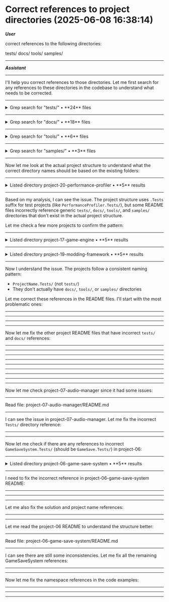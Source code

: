 <!-- Generated by SpecStory -->

# Correct references to project directories (2025-06-08 16:38:14)

_**User**_

correct references to the following directories:

tests/
docs/
tools/
samples/     

---

_**Assistant**_



---

I'll help you correct references to those directories. Let me first search for any references to these directories in the codebase to understand what needs to be corrected.

---

<details>
            <summary>Grep search for "tests/" • **24** files</summary>
        
| File | Line | Match |
|------|------|-------|
| `file:///c%3A/dev/MoshpitGames/dotnet-bytesize/README.md` | L41 | `├── ProjectName.Tests/           # Unit tests (MSTest)` |
| `file:///c%3A/dev/MoshpitGames/dotnet-bytesize/project-20-performance-profiler/README.md` | L41 | `└── PerformanceProfiler.Tests/   # Unit tests` |
| `file:///c%3A/dev/MoshpitGames/dotnet-bytesize/project-20-performance-profiler/README.md` | L50 | `├── tests/                           # Profiler testing` |
| `file:///c%3A/dev/MoshpitGames/dotnet-bytesize/project-19-modding-framework/README.md` | L41 | `└── ModdingFramework.Tests/      # Unit tests` |
| `file:///c%3A/dev/MoshpitGames/dotnet-bytesize/project-19-modding-framework/README.md` | L49 | `├── tests/                           # Framework testing` |
| `file:///c%3A/dev/MoshpitGames/dotnet-bytesize/project-18-multiplayer-system/README.md` | L214 | `dotnet sln add MultiplayerSystem.Tests/MultiplayerSystem.Tests.csproj` |
| `file:///c%3A/dev/MoshpitGames/dotnet-bytesize/project-18-multiplayer-system/README.md` | L219 | `dotnet add MultiplayerSystem.Tests/MultiplayerSystem.Tests.csproj reference MultiplayerSystem.Core/MultiplayerSystem.Core.csproj` |
| `file:///c%3A/dev/MoshpitGames/dotnet-bytesize/project-17-game-engine/README.md` | L41 | `└── GameEngine.Tests/            # Unit tests` |
| `file:///c%3A/dev/MoshpitGames/dotnet-bytesize/project-17-game-engine/README.md` | L50 | `├── tests/                       # Comprehensive test suite` |
| `file:///c%3A/dev/MoshpitGames/dotnet-bytesize/project-17-game-engine/README.md` | L144 | `dotnet add GameEngine.Tests/GameEngine.Tests.csproj reference GameEngine.Core/GameEngine.Core.csproj` |
| `file:///c%3A/dev/MoshpitGames/dotnet-bytesize/project-16-native-wrapper/README.md` | L41 | `└── NativeWrapper.Tests/         # Unit tests` |
| `file:///c%3A/dev/MoshpitGames/dotnet-bytesize/project-16-native-wrapper/README.md` | L42 | `├── tests/                       # Unit tests` |
| `file:///c%3A/dev/MoshpitGames/dotnet-bytesize/project-16-native-wrapper/README.md` | L100 | `dotnet sln add NativeWrapper.Tests/NativeWrapper.Tests.csproj` |
| `file:///c%3A/dev/MoshpitGames/dotnet-bytesize/project-16-native-wrapper/README.md` | L104 | `dotnet add NativeWrapper.Tests/NativeWrapper.Tests.csproj reference NativeWrapper.Core/NativeWrapper.Core.csproj` |
| `file:///c%3A/dev/MoshpitGames/dotnet-bytesize/project-16-native-wrapper/README.md` | L622 | `dotnet sln add NativeWrapper.Tests/NativeWrapper.Tests.csproj` |
| `file:///c%3A/dev/MoshpitGames/dotnet-bytesize/project-16-native-wrapper/README.md` | L626 | `dotnet add NativeWrapper.Tests/NativeWrapper.Tests.csproj reference NativeWrapper.Core/NativeWrapper.Core.csproj` |
| `file:///c%3A/dev/MoshpitGames/dotnet-bytesize/project-15-game-buffer/README.md` | L41 | `└── GameBuffer.Tests/            # Unit tests` |
| `file:///c%3A/dev/MoshpitGames/dotnet-bytesize/project-15-game-buffer/README.md` | L42 | `├── tests/                       # Unit tests` |
| `file:///c%3A/dev/MoshpitGames/dotnet-bytesize/project-15-game-buffer/README.md` | L99 | `dotnet sln add GameBuffer.Tests/GameBuffer.Tests.csproj` |
| `file:///c%3A/dev/MoshpitGames/dotnet-bytesize/project-15-game-buffer/README.md` | L103 | `dotnet add GameBuffer.Tests/GameBuffer.Tests.csproj reference GameBuffer.Core/GameBuffer.Core.csproj` |
| `file:///c%3A/dev/MoshpitGames/dotnet-bytesize/project-14-dynamic-query-builder/README.md` | L41 | `└── QueryBuilder.Tests/          # Unit tests` |
| `file:///c%3A/dev/MoshpitGames/dotnet-bytesize/project-14-dynamic-query-builder/README.md` | L42 | `├── tests/                              # Unit tests` |
| `file:///c%3A/dev/MoshpitGames/dotnet-bytesize/project-14-dynamic-query-builder/README.md` | L167 | `dotnet sln add QueryBuilder.Tests/QueryBuilder.Tests.csproj` |
| `file:///c%3A/dev/MoshpitGames/dotnet-bytesize/project-14-dynamic-query-builder/README.md` | L170 | `dotnet add QueryBuilder.Tests/QueryBuilder.Tests.csproj reference QueryBuilder.Core/QueryBuilder.Core.csproj` |
| `file:///c%3A/dev/MoshpitGames/dotnet-bytesize/project-13-configuration-system/README.md` | L41 | `└── ConfigurationSystem.Tests/   # Unit tests` |
| `file:///c%3A/dev/MoshpitGames/dotnet-bytesize/project-13-configuration-system/README.md` | L42 | `├── tests/                          # Unit tests` |
| `file:///c%3A/dev/MoshpitGames/dotnet-bytesize/project-13-configuration-system/README.md` | L171 | `dotnet sln add ConfigurationSystem.Tests/ConfigurationSystem.Tests.csproj` |
| `file:///c%3A/dev/MoshpitGames/dotnet-bytesize/project-13-configuration-system/README.md` | L175 | `dotnet add ConfigurationSystem.Tests/ConfigurationSystem.Tests.csproj reference ConfigurationSystem.Core/ConfigurationSystem.Core.csproj` |
| `file:///c%3A/dev/MoshpitGames/dotnet-bytesize/project-13-configuration-system/README.md` | L571 | `dotnet sln add ConfigurationSystem.Tests/ConfigurationSystem.Tests.csproj` |
| `file:///c%3A/dev/MoshpitGames/dotnet-bytesize/project-13-configuration-system/README.md` | L574 | `dotnet add ConfigurationSystem.Tests/ConfigurationSystem.Tests.csproj reference ConfigurationSystem.Core/ConfigurationSystem.Core.csproj` |
| `file:///c%3A/dev/MoshpitGames/dotnet-bytesize/project-12-asset-manager/README.md` | L41 | `└── AssetManager.Tests/          # Unit tests` |
| `file:///c%3A/dev/MoshpitGames/dotnet-bytesize/project-12-asset-manager/README.md` | L42 | `├── tests/                       # Unit tests` |
| `file:///c%3A/dev/MoshpitGames/dotnet-bytesize/project-12-asset-manager/README.md` | L136 | `dotnet sln add AssetManager.Tests/AssetManager.Tests.csproj` |
| `file:///c%3A/dev/MoshpitGames/dotnet-bytesize/project-12-asset-manager/README.md` | L140 | `dotnet add AssetManager.Tests/AssetManager.Tests.csproj reference AssetManager.Core/AssetManager.Core.csproj` |
| `file:///c%3A/dev/MoshpitGames/dotnet-bytesize/project-11-input-manager/README.md` | L41 | `└── InputManager.Tests/          # Unit tests` |
| `file:///c%3A/dev/MoshpitGames/dotnet-bytesize/project-11-input-manager/README.md` | L42 | `├── tests/                       # Unit tests` |
| `file:///c%3A/dev/MoshpitGames/dotnet-bytesize/project-11-input-manager/README.md` | L138 | `dotnet sln add InputManager.Tests/InputManager.Tests.csproj` |
| `file:///c%3A/dev/MoshpitGames/dotnet-bytesize/project-11-input-manager/README.md` | L142 | `dotnet add InputManager.Tests/InputManager.Tests.csproj reference InputManager.Core/InputManager.Core.csproj` |
| `file:///c%3A/dev/MoshpitGames/dotnet-bytesize/project-10-dungeon-generator/README.md` | L41 | `└── DungeonGenerator.Tests/      # Unit tests` |
| `file:///c%3A/dev/MoshpitGames/dotnet-bytesize/project-10-dungeon-generator/README.md` | L42 | `├── tests/                          # Unit tests` |
| `file:///c%3A/dev/MoshpitGames/dotnet-bytesize/project-10-dungeon-generator/README.md` | L122 | `dotnet sln add DungeonGenerator.Tests/DungeonGenerator.Tests.csproj` |
| `file:///c%3A/dev/MoshpitGames/dotnet-bytesize/project-10-dungeon-generator/README.md` | L126 | `dotnet add DungeonGenerator.Tests/DungeonGenerator.Tests.csproj reference DungeonGenerator.Core/DungeonGenerator.Core.csproj` |
| `file:///c%3A/dev/MoshpitGames/dotnet-bytesize/project-09-plugin-system/README.md` | L41 | `└── PluginSystem.Tests/          # Unit tests` |
| `file:///c%3A/dev/MoshpitGames/dotnet-bytesize/project-09-plugin-system/README.md` | L42 | `├── tests/                       # Unit tests` |
| `file:///c%3A/dev/MoshpitGames/dotnet-bytesize/project-09-plugin-system/README.md` | L92 | `dotnet sln add PluginSystem.Tests/PluginSystem.Tests.csproj` |
| `file:///c%3A/dev/MoshpitGames/dotnet-bytesize/project-09-plugin-system/README.md` | L97 | `dotnet add PluginSystem.Tests/PluginSystem.Tests.csproj reference PluginSystem.Core/PluginSystem.Core.csproj` |
| `file:///c%3A/dev/MoshpitGames/dotnet-bytesize/project-08-object-pool/README.md` | L41 | `└── ObjectPool.Tests/           # Unit tests` |
| `file:///c%3A/dev/MoshpitGames/dotnet-bytesize/project-08-object-pool/README.md` | L73 | `- `ObjectPool.Tests/` - Unit test project with MSTest framework` |
| `file:///c%3A/dev/MoshpitGames/dotnet-bytesize/project-08-object-pool/README.md` | L101 | `dotnet sln add ObjectPool.Tests/ObjectPool.Tests.csproj` |
| `file:///c%3A/dev/MoshpitGames/dotnet-bytesize/project-08-object-pool/README.md` | L105 | `dotnet add ObjectPool.Tests/ObjectPool.Tests.csproj reference ObjectPool.Core/ObjectPool.Core.csproj` |
| `file:///c%3A/dev/MoshpitGames/dotnet-bytesize/project-07-audio-manager/README.md` | L28 | `└── AudioManager.Tests/                 # Unit tests` |
| `file:///c%3A/dev/MoshpitGames/dotnet-bytesize/project-07-audio-manager/README.md` | L30 | `└── Tests/                          # TODO: Implement test classes` |
| `file:///c%3A/dev/MoshpitGames/dotnet-bytesize/project-07-audio-manager/README.md` | L56 | `└── AudioManager.Tests/          # Unit tests` |
| `file:///c%3A/dev/MoshpitGames/dotnet-bytesize/project-07-audio-manager/README.md` | L101 | `dotnet sln add AudioManager.Tests/AudioManager.Tests.csproj` |
| `file:///c%3A/dev/MoshpitGames/dotnet-bytesize/project-07-audio-manager/README.md` | L105 | `dotnet add AudioManager.Tests/AudioManager.Tests.csproj reference AudioManager.Core/AudioManager.Core.csproj` |
| `file:///c%3A/dev/MoshpitGames/dotnet-bytesize/project-06-game-save-system/README.md` | L106 | `dotnet sln add GameSaveSystem.Tests/GameSaveSystem.Tests.csproj` |
| `file:///c%3A/dev/MoshpitGames/dotnet-bytesize/project-06-game-save-system/README.md` | L110 | `dotnet add GameSaveSystem.Tests/GameSaveSystem.Tests.csproj reference GameSaveSystem.Core/GameSaveSystem.Core.csproj` |
| `file:///c%3A/dev/MoshpitGames/dotnet-bytesize/project-05-statistics-analyzer/README.md` | L97 | `dotnet sln add GameStatistics.Tests/GameStatistics.Tests.csproj` |
| `file:///c%3A/dev/MoshpitGames/dotnet-bytesize/project-05-statistics-analyzer/README.md` | L101 | `dotnet add GameStatistics.Tests/GameStatistics.Tests.csproj reference GameStatistics.Core/GameStatistics.Core.csproj` |
| `file:///c%3A/dev/MoshpitGames/dotnet-bytesize/project-04-state-machine/README.md` | L100 | `dotnet sln add StateMachine.Tests/StateMachine.Tests.csproj` |
| `file:///c%3A/dev/MoshpitGames/dotnet-bytesize/project-04-state-machine/README.md` | L104 | `dotnet add StateMachine.Tests/StateMachine.Tests.csproj reference StateMachine.Core/StateMachine.Core.csproj` |
| `file:///c%3A/dev/MoshpitGames/dotnet-bytesize/project-03-string-utilities/README.md` | L86 | `dotnet sln add StringUtilities.Tests/StringUtilities.Tests.csproj` |
| `file:///c%3A/dev/MoshpitGames/dotnet-bytesize/project-03-string-utilities/README.md` | L90 | `dotnet add StringUtilities.Tests/StringUtilities.Tests.csproj reference StringUtilities.Core/StringUtilities.Core.csproj` |
| `file:///c%3A/dev/MoshpitGames/dotnet-bytesize/project-02-card-deck/README.md` | L70 | `- `CardDeck.Tests/` - Unit test project with MSTest framework` |
| `file:///c%3A/dev/MoshpitGames/dotnet-bytesize/project-02-card-deck/README.md` | L98 | `dotnet sln add CardDeck.Tests/CardDeck.Tests.csproj` |
| `file:///c%3A/dev/MoshpitGames/dotnet-bytesize/project-02-card-deck/README.md` | L102 | `dotnet add CardDeck.Tests/CardDeck.Tests.csproj reference CardDeck.Core/CardDeck.Core.csproj` |
| `file:///c%3A/dev/MoshpitGames/dotnet-bytesize/project-01-dice-roller/README.md` | L84 | `dotnet sln add DiceRoller.Tests/DiceRoller.Tests.csproj` |
| `file:///c%3A/dev/MoshpitGames/dotnet-bytesize/project-01-dice-roller/README.md` | L88 | `dotnet add DiceRoller.Tests/DiceRoller.Tests.csproj reference DiceRoller.Core/DiceRoller.Core.csproj` |
| `file:///c%3A/dev/MoshpitGames/dotnet-bytesize/microsoft-design-guidelines.md` | L527 | `├── MyLibrary.Tests/          # Unit tests` |
| `file:///c%3A/dev/MoshpitGames/dotnet-bytesize/curriculum-details.md` | L13 | `- **Unit test project** (`ProjectName.Tests/`) - Comprehensive test coverage` |
| `file:///c%3A/dev/MoshpitGames/dotnet-bytesize/curriculum-details.md` | L28 | `├── ProjectName.Tests/           # Unit tests (MSTest framework)` |
| `file:///c%3A/dev/MoshpitGames/dotnet-bytesize/curriculum-details.md` | L60 | `└── DiceRoller.Tests/` |
| `file:///c%3A/dev/MoshpitGames/dotnet-bytesize/.specstory/history/2025-06-08_04-12-continue-making-project-pages.md` | L213 | `- **tests/** - Unit tests (when applicable)` |
| `file:///c%3A/dev/MoshpitGames/dotnet-bytesize/.specstory/history/2025-06-08_04-12-continue-making-project-pages.md` | L331 | `⟪ 120 characters skipped ⟫ure with README.md files, src/ folders, tests/ folders, and docs/ folders. Let me create the missing structure for each project.` |
| `file:///c%3A/dev/MoshpitGames/dotnet-bytesize/.specstory/history/2025-06-08_04-12-continue-making-project-pages.md` | L376 | `+ ├── tests/                       # Unit tests` |
| `file:///c%3A/dev/MoshpitGames/dotnet-bytesize/.specstory/history/2025-06-08_04-12-continue-making-project-pages.md` | L456 | `+ ├── tests/                       # Unit tests` |
| `file:///c%3A/dev/MoshpitGames/dotnet-bytesize/.specstory/history/2025-06-08_04-12-continue-making-project-pages.md` | L545 | `+ ├── tests/                            # Unit tests` |
| `file:///c%3A/dev/MoshpitGames/dotnet-bytesize/.specstory/history/2025-06-08_04-12-continue-making-project-pages.md` | L645 | `+ ├── tests/                         # Unit tests` |
| `file:///c%3A/dev/MoshpitGames/dotnet-bytesize/.specstory/history/2025-06-08_04-12-continue-making-project-pages.md` | L764 | `+ ├── tests/                              # Unit tests` |
| `file:///c%3A/dev/MoshpitGames/dotnet-bytesize/.specstory/history/2025-06-08_04-12-continue-making-project-pages.md` | L876 | `- `tests/` - Unit tests directory` |
| `file:///c%3A/dev/MoshpitGames/dotnet-bytesize/.specstory/history/2025-06-08_04-12-continue-making-project-pages.md` | L964 | `+ ├── tests/                           # Unit tests` |
| `file:///c%3A/dev/MoshpitGames/dotnet-bytesize/.specstory/history/2025-06-08_04-12-continue-making-project-pages.md` | L1549 | `+ ├── tests/                       # Unit tests` |
| `file:///c%3A/dev/MoshpitGames/dotnet-bytesize/.specstory/history/2025-06-08_04-12-continue-making-project-pages.md` | L1675 | `+ ├── tests/                      # Unit tests` |
| `file:///c%3A/dev/MoshpitGames/dotnet-bytesize/.specstory/history/2025-06-08_04-12-continue-making-project-pages.md` | L1832 | `+ ├── tests/                       # Unit tests` |
| `file:///c%3A/dev/MoshpitGames/dotnet-bytesize/.specstory/history/2025-06-08_04-12-continue-making-project-pages.md` | L1955 | `+ ├── tests/                          # Unit tests` |
| `file:///c%3A/dev/MoshpitGames/dotnet-bytesize/.specstory/history/2025-06-08_04-12-continue-making-project-pages.md` | L2100 | `+ ├── tests/                       # Unit tests` |
| `file:///c%3A/dev/MoshpitGames/dotnet-bytesize/.specstory/history/2025-06-08_04-12-continue-making-project-pages.md` | L2251 | `+ ├── tests/                       # Unit tests` |
| `file:///c%3A/dev/MoshpitGames/dotnet-bytesize/.specstory/history/2025-06-08_04-12-continue-making-project-pages.md` | L2397 | `- ✅ **tests/** - Unit tests directory` |
| `file:///c%3A/dev/MoshpitGames/dotnet-bytesize/.specstory/history/2025-06-08_04-12-continue-making-project-pages.md` | L2498 | `+ ├── tests/                          # Unit tests` |
| `file:///c%3A/dev/MoshpitGames/dotnet-bytesize/.specstory/history/2025-06-08_04-12-continue-making-project-pages.md` | L2650 | `+ ├── tests/                              # Unit tests` |
| `file:///c%3A/dev/MoshpitGames/dotnet-bytesize/.specstory/history/2025-06-08_04-12-continue-making-project-pages.md` | L2810 | `+ ├── tests/                       # Unit tests` |
| `file:///c%3A/dev/MoshpitGames/dotnet-bytesize/.specstory/history/2025-06-08_04-12-continue-making-project-pages.md` | L3000 | `+ ├── tests/                       # Unit tests` |
| `file:///c%3A/dev/MoshpitGames/dotnet-bytesize/.specstory/history/2025-06-08_04-12-continue-making-project-pages.md` | L3267 | `+ ├── tests/                       # Comprehensive test suite` |
| `file:///c%3A/dev/MoshpitGames/dotnet-bytesize/.specstory/history/2025-06-08_04-12-continue-making-project-pages.md` | L3550 | `+ ├── tests/                           # Framework testing` |
| `file:///c%3A/dev/MoshpitGames/dotnet-bytesize/.specstory/history/2025-06-08_04-12-continue-making-project-pages.md` | L3931 | `+ ├── tests/                           # Profiler testing` |
| `file:///c%3A/dev/MoshpitGames/dotnet-bytesize/.specstory/history/2025-06-08_04-12-continue-making-project-pages.md` | L4390 | `- ✅ **Directory structure** - `src/`, `tests/`, and `docs/` folders` |
| `file:///c%3A/dev/MoshpitGames/dotnet-bytesize/.specstory/history/2025-06-08_04-12-continue-making-project-pages.md` | L4461 | `├── tests/                       # Unit tests` |
| `file:///c%3A/dev/MoshpitGames/dotnet-bytesize/.specstory/history/2025-06-08_04-12-continue-making-project-pages.md` | L4486 | `+ dotnet sln add DiceRoller.Tests/DiceRoller.Tests.csproj` |
| `file:///c%3A/dev/MoshpitGames/dotnet-bytesize/.specstory/history/2025-06-08_04-12-continue-making-project-pages.md` | L4490 | `+ dotnet add DiceRoller.Tests/DiceRoller.Tests.csproj reference DiceRoller.Core/DiceRoller.Core.csproj` |
| `file:///c%3A/dev/MoshpitGames/dotnet-bytesize/.specstory/history/2025-06-08_04-12-continue-making-project-pages.md` | L4761 | `+ ├── tests/                       # Unit tests` |

</details>

---

<details>
            <summary>Grep search for "docs/" • **18** files</summary>
        
| File | Line | Match |
|------|------|-------|
| `file:///c%3A/dev/MoshpitGames/dotnet-bytesize/project-20-performance-profiler/README.md` | L51 | `├── docs/                            # Profiling documentation` |
| `file:///c%3A/dev/MoshpitGames/dotnet-bytesize/project-19-modding-framework/README.md` | L50 | `├── docs/                            # API documentation` |
| `file:///c%3A/dev/MoshpitGames/dotnet-bytesize/project-17-game-engine/README.md` | L51 | `├── docs/                        # Engine documentation` |
| `file:///c%3A/dev/MoshpitGames/dotnet-bytesize/project-17-game-engine/README.md` | L996 | `- 📚 **[Web Audio API](https://developer.mozilla.org/en-US/docs/Web/API/Web_Audio_API)** - Browser audio programming` |
| `file:///c%3A/dev/MoshpitGames/dotnet-bytesize/project-16-native-wrapper/README.md` | L43 | `└── docs/                        # Additional documentation` |
| `file:///c%3A/dev/MoshpitGames/dotnet-bytesize/project-15-game-buffer/README.md` | L43 | `└── docs/                        # Additional documentation` |
| `file:///c%3A/dev/MoshpitGames/dotnet-bytesize/project-14-dynamic-query-builder/README.md` | L43 | `└── docs/                               # Additional documentation` |
| `file:///c%3A/dev/MoshpitGames/dotnet-bytesize/project-13-configuration-system/README.md` | L43 | `└── docs/                           # Additional documentation` |
| `file:///c%3A/dev/MoshpitGames/dotnet-bytesize/project-12-asset-manager/README.md` | L43 | `└── docs/                        # Additional documentation` |
| `file:///c%3A/dev/MoshpitGames/dotnet-bytesize/project-11-input-manager/README.md` | L43 | `└── docs/                        # Additional documentation` |
| `file:///c%3A/dev/MoshpitGames/dotnet-bytesize/project-10-dungeon-generator/README.md` | L43 | `└── docs/                           # Additional documentation` |
| `file:///c%3A/dev/MoshpitGames/dotnet-bytesize/project-09-plugin-system/README.md` | L43 | `└── docs/                        # Additional documentation` |
| `file:///c%3A/dev/MoshpitGames/dotnet-bytesize/microsoft-design-guidelines.md` | L528 | `└── docs/` |
| `file:///c%3A/dev/MoshpitGames/dotnet-bytesize/.cursor/rules/derived-cursor-rules.mdc` | L197 | `- **docs/** - Project-specific documentation` |
| `file:///c%3A/dev/MoshpitGames/dotnet-bytesize/.specstory/history/2025-06-08_06-08-ensure-correct-directory-layouts-in-curriculum.md` | L518 | `⟪ 189 characters skipped ⟫iles, src/ folders, tests/ folders, and docs/ folders. Let me create the missing structure for each project.` |` |
| `file:///c%3A/dev/MoshpitGames/dotnet-bytesize/.specstory/history/2025-06-08_06-08-ensure-correct-directory-layouts-in-curriculum.md` | L540 | `⟪ 143 characters skipped ⟫ry structure** - `src/`, `tests/`, and `docs/` folders` |` |
| `file:///c%3A/dev/MoshpitGames/dotnet-bytesize/.specstory/history/2025-06-08_04-37-remove-empty-docs-and-tests-directories.md` | L600 | `- └── docs/                        # Additional documentation` |
| `file:///c%3A/dev/MoshpitGames/dotnet-bytesize/.specstory/history/2025-06-08_04-12-continue-making-project-pages.md` | L214 | `- **docs/** - Project-specific documentation` |
| `file:///c%3A/dev/MoshpitGames/dotnet-bytesize/.specstory/history/2025-06-08_04-12-continue-making-project-pages.md` | L331 | `⟪ 140 characters skipped ⟫iles, src/ folders, tests/ folders, and docs/ folders. Let me create the missing structure for each project.` |
| `file:///c%3A/dev/MoshpitGames/dotnet-bytesize/.specstory/history/2025-06-08_04-12-continue-making-project-pages.md` | L377 | `+ └── docs/                        # Additional documentation` |
| `file:///c%3A/dev/MoshpitGames/dotnet-bytesize/.specstory/history/2025-06-08_04-12-continue-making-project-pages.md` | L457 | `+ └── docs/                        # Additional documentation` |
| `file:///c%3A/dev/MoshpitGames/dotnet-bytesize/.specstory/history/2025-06-08_04-12-continue-making-project-pages.md` | L546 | `+ └── docs/                             # Additional documentation` |
| `file:///c%3A/dev/MoshpitGames/dotnet-bytesize/.specstory/history/2025-06-08_04-12-continue-making-project-pages.md` | L646 | `+ └── docs/                          # Additional documentation` |
| `file:///c%3A/dev/MoshpitGames/dotnet-bytesize/.specstory/history/2025-06-08_04-12-continue-making-project-pages.md` | L765 | `+ └── docs/                               # Additional documentation` |
| `file:///c%3A/dev/MoshpitGames/dotnet-bytesize/.specstory/history/2025-06-08_04-12-continue-making-project-pages.md` | L877 | `- `docs/` - Additional documentation directory` |
| `file:///c%3A/dev/MoshpitGames/dotnet-bytesize/.specstory/history/2025-06-08_04-12-continue-making-project-pages.md` | L965 | `+ └── docs/                            # Additional documentation` |
| `file:///c%3A/dev/MoshpitGames/dotnet-bytesize/.specstory/history/2025-06-08_04-12-continue-making-project-pages.md` | L1550 | `+ └── docs/                        # Additional documentation` |
| `file:///c%3A/dev/MoshpitGames/dotnet-bytesize/.specstory/history/2025-06-08_04-12-continue-making-project-pages.md` | L1676 | `+ └── docs/                       # Additional documentation` |
| `file:///c%3A/dev/MoshpitGames/dotnet-bytesize/.specstory/history/2025-06-08_04-12-continue-making-project-pages.md` | L1833 | `+ └── docs/                        # Additional documentation` |
| `file:///c%3A/dev/MoshpitGames/dotnet-bytesize/.specstory/history/2025-06-08_04-12-continue-making-project-pages.md` | L1956 | `+ └── docs/                           # Additional documentation` |
| `file:///c%3A/dev/MoshpitGames/dotnet-bytesize/.specstory/history/2025-06-08_04-12-continue-making-project-pages.md` | L2101 | `+ └── docs/                        # Additional documentation` |
| `file:///c%3A/dev/MoshpitGames/dotnet-bytesize/.specstory/history/2025-06-08_04-12-continue-making-project-pages.md` | L2252 | `+ └── docs/                        # Additional documentation` |
| `file:///c%3A/dev/MoshpitGames/dotnet-bytesize/.specstory/history/2025-06-08_04-12-continue-making-project-pages.md` | L2398 | `- ✅ **docs/** - Documentation directory` |
| `file:///c%3A/dev/MoshpitGames/dotnet-bytesize/.specstory/history/2025-06-08_04-12-continue-making-project-pages.md` | L2499 | `+ └── docs/                           # Additional documentation` |
| `file:///c%3A/dev/MoshpitGames/dotnet-bytesize/.specstory/history/2025-06-08_04-12-continue-making-project-pages.md` | L2651 | `+ └── docs/                               # Additional documentation` |
| `file:///c%3A/dev/MoshpitGames/dotnet-bytesize/.specstory/history/2025-06-08_04-12-continue-making-project-pages.md` | L2811 | `+ └── docs/                        # Additional documentation` |
| `file:///c%3A/dev/MoshpitGames/dotnet-bytesize/.specstory/history/2025-06-08_04-12-continue-making-project-pages.md` | L3001 | `+ └── docs/                        # Additional documentation` |
| `file:///c%3A/dev/MoshpitGames/dotnet-bytesize/.specstory/history/2025-06-08_04-12-continue-making-project-pages.md` | L3268 | `+ ├── docs/                        # Engine documentation` |
| `file:///c%3A/dev/MoshpitGames/dotnet-bytesize/.specstory/history/2025-06-08_04-12-continue-making-project-pages.md` | L3551 | `+ ├── docs/                            # API documentation` |
| `file:///c%3A/dev/MoshpitGames/dotnet-bytesize/.specstory/history/2025-06-08_04-12-continue-making-project-pages.md` | L3932 | `+ ├── docs/                            # Profiling documentation` |
| `file:///c%3A/dev/MoshpitGames/dotnet-bytesize/.specstory/history/2025-06-08_04-12-continue-making-project-pages.md` | L4390 | `- ✅ **Directory structure** - `src/`, `tests/`, and `docs/` folders` |
| `file:///c%3A/dev/MoshpitGames/dotnet-bytesize/.specstory/history/2025-06-08_04-12-continue-making-project-pages.md` | L4462 | `└── docs/                        # Additional documentation` |
| `file:///c%3A/dev/MoshpitGames/dotnet-bytesize/.specstory/history/2025-06-08_04-12-continue-making-project-pages.md` | L4762 | `+ └── docs/                        # Additional documentation` |
| `file:///c%3A/dev/MoshpitGames/dotnet-bytesize/.specstory/history/2025-06-08_04-01-teaching-unit-testing-with-mstest.md` | L433 | `- **docs/** - Project-specific documentation` |
| `file:///c%3A/dev/MoshpitGames/dotnet-bytesize/.specstory/history/2025-06-08_04-01-teaching-unit-testing-with-mstest.md` | L654 | `+ - **docs/** - Project-specific documentation` |
| `file:///c%3A/dev/MoshpitGames/dotnet-bytesize/.specstory/history/2025-06-08_03-25-improve-document-structure-and-layout.md` | L697 | `+ - **docs/** - Project-specific documentation` |

</details>

---

<details>
            <summary>Grep search for "tools/" • **6** files</summary>
        
| File | Line | Match |
|------|------|-------|
| `file:///c%3A/dev/MoshpitGames/dotnet-bytesize/project-20-performance-profiler/README.md` | L52 | `├── tools/                           # Analysis tools` |
| `file:///c%3A/dev/MoshpitGames/dotnet-bytesize/project-19-modding-framework/README.md` | L46 | `│   ├── Tools/                       # Mod development tools` |
| `file:///c%3A/dev/MoshpitGames/dotnet-bytesize/project-19-modding-framework/README.md` | L51 | `├── tools/                           # Development tools` |
| `file:///c%3A/dev/MoshpitGames/dotnet-bytesize/project-17-game-engine/README.md` | L49 | `│   └── Tools/                   # Engine tools` |
| `file:///c%3A/dev/MoshpitGames/dotnet-bytesize/project-17-game-engine/README.md` | L987 | `- 📚 **[Intel VTune Profiler](https://software.intel.com/content/www/us/en/develop/tools/oneapi/components/vtune-profiler.html)** - CPU performance analysis` |
| `file:///c%3A/dev/MoshpitGames/dotnet-bytesize/.specstory/history/2025-06-08_04-12-continue-making-project-pages.md` | L3266 | `+ │   └── Tools/                   # Engine tools` |
| `file:///c%3A/dev/MoshpitGames/dotnet-bytesize/.specstory/history/2025-06-08_04-12-continue-making-project-pages.md` | L3547 | `+ │   ├── Tools/                       # Mod development tools` |
| `file:///c%3A/dev/MoshpitGames/dotnet-bytesize/.specstory/history/2025-06-08_04-12-continue-making-project-pages.md` | L3552 | `+ ├── tools/                           # Development tools` |
| `file:///c%3A/dev/MoshpitGames/dotnet-bytesize/.specstory/history/2025-06-08_04-12-continue-making-project-pages.md` | L3933 | `+ ├── tools/                           # Analysis tools` |
| `file:///c%3A/dev/MoshpitGames/dotnet-bytesize/.specstory/history/2025-06-08_05-08-enhance-gitignore-for-dotnet-development.md` | L386 | `+ # tools/**` |
| `file:///c%3A/dev/MoshpitGames/dotnet-bytesize/.specstory/history/2025-06-08_05-08-enhance-gitignore-for-dotnet-development.md` | L387 | `+ # !tools/packages.config` |
| `file:///c%3A/dev/MoshpitGames/dotnet-bytesize/.specstory/history/2025-06-08_05-08-enhance-gitignore-for-dotnet-development.md` | L590 | `+ # tools/**` |
| `file:///c%3A/dev/MoshpitGames/dotnet-bytesize/.specstory/history/2025-06-08_05-08-enhance-gitignore-for-dotnet-development.md` | L591 | `+ # !tools/packages.config` |
| `file:///c%3A/dev/MoshpitGames/dotnet-bytesize/.gitignore` | L326 | `# tools/**` |
| `file:///c%3A/dev/MoshpitGames/dotnet-bytesize/.gitignore` | L327 | `# !tools/packages.config` |
| `file:///c%3A/dev/MoshpitGames/dotnet-bytesize/.gitignore` | L530 | `# tools/**` |
| `file:///c%3A/dev/MoshpitGames/dotnet-bytesize/.gitignore` | L531 | `# !tools/packages.config` |

</details>

---

<details>
            <summary>Grep search for "samples/" • **3** files</summary>
        
| File | Line | Match |
|------|------|-------|
| `file:///c%3A/dev/MoshpitGames/dotnet-bytesize/project-20-performance-profiler/README.md` | L53 | `└── samples/                         # Example profiles` |
| `file:///c%3A/dev/MoshpitGames/dotnet-bytesize/project-17-game-engine/README.md` | L52 | `└── samples/                     # Example games` |
| `file:///c%3A/dev/MoshpitGames/dotnet-bytesize/.specstory/history/2025-06-08_04-12-continue-making-project-pages.md` | L3269 | `+ └── samples/                     # Example games` |
| `file:///c%3A/dev/MoshpitGames/dotnet-bytesize/.specstory/history/2025-06-08_04-12-continue-making-project-pages.md` | L3934 | `+ └── samples/                         # Example profiles` |

</details>

---

Now let me look at the actual project structure to understand what the correct directory names should be based on the existing folders:

---

<details>
            <summary>Listed directory project-20-performance-profiler • **5** results</summary>
        
| Name |
|-------|
| 📄 `README.md` |
| 📄 `PerformanceProfiler.sln` |
| 📁 `PerformanceProfiler.App` |
| 📁 `PerformanceProfiler.Tests` |
| 📁 `PerformanceProfiler.Core` |

</details>

---

Based on my analysis, I can see the issue. The project structure uses `.Tests` suffix for test projects (like `PerformanceProfiler.Tests/`), but some README files incorrectly reference generic `tests/`, `docs/`, `tools/`, and `samples/` directories that don't exist in the actual project structure.

Let me check a few more projects to confirm the pattern:

---

<details>
            <summary>Listed directory project-17-game-engine • **5** results</summary>
        
| Name |
|-------|
| 📄 `README.md` |
| 📁 `GameEngine.App` |
| 📁 `GameEngine.Tests` |
| 📁 `GameEngine.Core` |
| 📄 `GameEngine.sln` |

</details>

---

<details>
            <summary>Listed directory project-19-modding-framework • **5** results</summary>
        
| Name |
|-------|
| 📄 `README.md` |
| 📄 `ModdingFramework.sln` |
| 📁 `ModdingFramework.App` |
| 📁 `ModdingFramework.Tests` |
| 📁 `ModdingFramework.Core` |

</details>

---

Now I understand the issue. The projects follow a consistent naming pattern:
- `ProjectName.Tests/` (not `tests/`)
- They don't actually have `docs/`, `tools/`, or `samples/` directories

Let me correct these references in the README files. I'll start with the most problematic ones:

---



---



---



---

Now let me fix the other project README files that have incorrect `tests/` and `docs/` references:

---



---



---



---



---



---



---



---



---

Now let me check project-07-audio-manager since it had some issues:

---

Read file: project-07-audio-manager/README.md

---

I can see the issue in project-07-audio-manager. Let me fix the incorrect `Tests/` directory reference:

---



---

Now let me check if there are any references to incorrect `GameSaveSystem.Tests/` (should be `GameSave.Tests/`) in project-06:

---

<details>
            <summary>Listed directory project-06-game-save-system • **5** results</summary>
        
| Name |
|-------|
| 📄 `README.md` |
| 📁 `GameSave.Tests` |
| 📁 `GameSave.App` |
| 📁 `GameSave.Core` |
| 📄 `GameSave.sln` |

</details>

---

I need to fix the incorrect reference in project-06-game-save-system README:

---



---



---

Let me also fix the solution and project name references:

---



---

Let me read the project-06 README to understand the structure better:

---

Read file: project-06-game-save-system/README.md

---

I can see there are still some inconsistencies. Let me fix all the remaining GameSaveSystem references:

---



---



Now let me fix the namespace references in the code examples:

---



---



---

